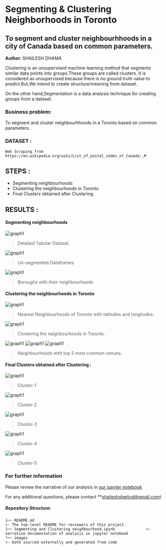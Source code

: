 # Segmenting & Clustering Neighborhoods in Toronto
## To segment and cluster neighbourhhoods in a city of Canada based on common parameters.

**Author**: SHAILESH DHAMA

Clustering is an unsupervised machine learning method that segments similar data points into groups.These groups are called clusters.
It is considered as unsupervised because there is no ground truth value to predict.But,We intend to create structure/meaning from dataset.

On the other hand,Segmentation is a data analysis technique for creating groups from a dataset.

### Business problem:

To segment and cluster neighbourhhoods in a Toronto based on common parameters.

### DATASET : 

    Web Scraping from https://en.wikipedia.org/wiki/List_of_postal_codes_of_Canada:_M

## STEPS :

- Segmenting neighbourhoods
- Clustering the neighbourhoods in Toronto
- Final Clusters obtained after Clustering

## RESULTS :

#### Segmenting neighbourhoods
![graph1](./TORONTO1.PNG)
> Detailed Tabular Dataset.

![graph1](./TORONTO2.PNG)
> Un-segmented Dataframes

![graph1](./TORONTO6.PNG)
> Boroughs with their neighbourhoods

#### Clustering the neighbourhoods in Toronto

![graph1](./TORONTO8.PNG)
> Nearest Neighbourhoods of Toronto with latitudes and longitudes.

![graph1](./TORONTO11.PNG)
> Clustering the neighbourhoods in Toronto.

![graph1](./TORONTO13.PNG)
![graph1](./TORONTO14.PNG)
![graph1](./TORONTO15.PNG)
> Neighbourhoods with top 5 most common venues.

#### Final Clusters obtained after Clustering :

![graph1](./TORONTO18.PNG)
> Cluster-1

![graph1](./TORONTO19.PNG)
> Cluster-2

![graph1](./TORONTO20.PNG)
> Cluster-3

![graph1](./TORONTO21.PNG)
> Cluster-4

![graph1](./TORONTO22.PNG)
> Cluster-5

### For further information

Please review the narrative of our analysis in [our jupyter notebook](./Segmenting%20and%20Clustering%20neighbourhood%20.ipynb)

For any additional questions, please contact **shaileshshettyd@gmail.com)

##### Repository Structure:

```
├── README.md                                                           <- The top-level README for reviewers of this project.
├── Segmenting and Clustering neighbourhood.ipynb              <- narrative documentation of analysis in jupyter notebook
└── images                                                              <- both sourced externally and generated from code
```
